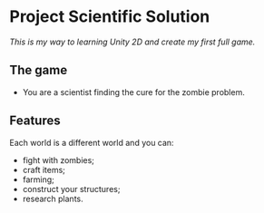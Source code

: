 # Project Scientific Solution
_This is my way to learning Unity 2D and create my first full game._

## The game
- You are a scientist finding the cure for the zombie problem.

## Features
Each world is a different world and you can:
- fight with zombies;
- craft items;
- farming;
- construct your structures;
- research plants.